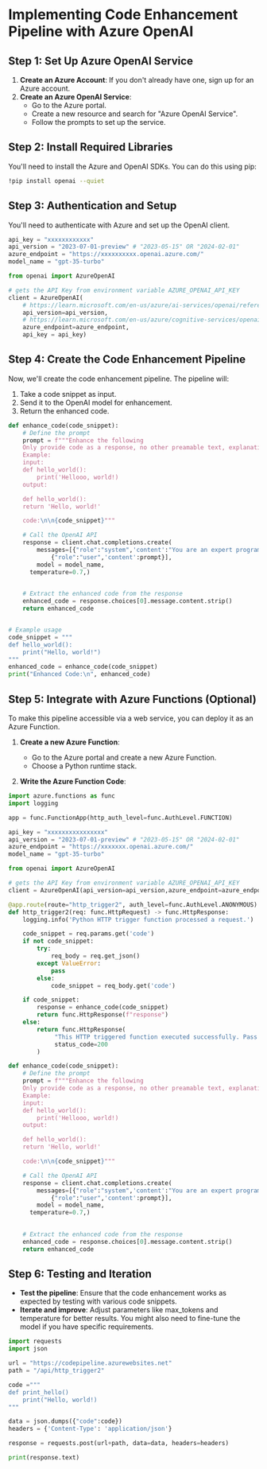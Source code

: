 
# Implementing Code Enhancement Pipeline with Azure OpenAI

## Step 1: Set Up Azure OpenAI Service

1. **Create an Azure Account**: If you don't already have one, sign up for an Azure account.
2. **Create an Azure OpenAI Service**:
   - Go to the Azure portal.
   - Create a new resource and search for "Azure OpenAI Service".
   - Follow the prompts to set up the service.

## Step 2: Install Required Libraries

You'll need to install the Azure and OpenAI SDKs. You can do this using pip:

```bash
!pip install openai --quiet
```

## Step 3: Authentication and Setup

You'll need to authenticate with Azure and set up the OpenAI client.

```python
api_key = "xxxxxxxxxxxx"
api_version = "2023-07-01-preview" # "2023-05-15" OR "2024-02-01"
azure_endpoint = "https://xxxxxxxxxx.openai.azure.com/"
model_name = "gpt-35-turbo"

from openai import AzureOpenAI

# gets the API Key from environment variable AZURE_OPENAI_API_KEY
client = AzureOpenAI(
    # https://learn.microsoft.com/en-us/azure/ai-services/openai/reference#rest-api-versioning
    api_version=api_version,
    # https://learn.microsoft.com/en-us/azure/cognitive-services/openai/how-to/create-resource?pivots=web-portal#create-a-resource
    azure_endpoint=azure_endpoint,
    api_key = api_key)

```

## Step 4: Create the Code Enhancement Pipeline

Now, we'll create the code enhancement pipeline. The pipeline will:
1. Take a code snippet as input.
2. Send it to the OpenAI model for enhancement.
3. Return the enhanced code.

```python
def enhance_code(code_snippet):
    # Define the prompt
    prompt = f"""Enhance the following 
    Only provide code as a response, no other preamable text, explanation or anything else. The response should be only code in string format.
    Example:
    input:
    def hello_world():
        print('Hellooo, world!)
    output:

    def hello_world():
    return 'Hello, world!'

    code:\n\n{code_snippet}"""

    # Call the OpenAI API
    response = client.chat.completions.create(
        messages=[{"role":"system",'content':"You are an expert programmer, you follow standard best practices for answering coding questions."},
            {"role":"user",'content':prompt}],
        model = model_name,
      temperature=0.7,)
    

    # Extract the enhanced code from the response
    enhanced_code = response.choices[0].message.content.strip()
    return enhanced_code


# Example usage
code_snippet = """
def hello_world():
    print("Hello, world!")
"""
enhanced_code = enhance_code(code_snippet)
print("Enhanced Code:\n", enhanced_code)
```

## Step 5: Integrate with Azure Functions (Optional)

To make this pipeline accessible via a web service, you can deploy it as an Azure Function.

1. **Create a new Azure Function**:
   - Go to the Azure portal and create a new Azure Function.
   - Choose a Python runtime stack.

2. **Write the Azure Function Code**:

```python
import azure.functions as func
import logging

app = func.FunctionApp(http_auth_level=func.AuthLevel.FUNCTION)

api_key = "xxxxxxxxxxxxxxxx"
api_version = "2023-07-01-preview" # "2023-05-15" OR "2024-02-01"
azure_endpoint = "https://xxxxxxx.openai.azure.com/"
model_name = "gpt-35-turbo"

from openai import AzureOpenAI

# gets the API Key from environment variable AZURE_OPENAI_API_KEY
client = AzureOpenAI(api_version=api_version,azure_endpoint=azure_endpoint, api_key = api_key)

@app.route(route="http_trigger2", auth_level=func.AuthLevel.ANONYMOUS)
def http_trigger2(req: func.HttpRequest) -> func.HttpResponse:
    logging.info('Python HTTP trigger function processed a request.')

    code_snippet = req.params.get('code')
    if not code_snippet:
        try:
            req_body = req.get_json()
        except ValueError:
            pass
        else:
            code_snippet = req_body.get('code')

    if code_snippet:
        response = enhance_code(code_snippet)
        return func.HttpResponse(f"response")
    else:
        return func.HttpResponse(
             "This HTTP triggered function executed successfully. Pass a name in the query string or in the request body for a personalized response.",
             status_code=200
        )

def enhance_code(code_snippet):
    # Define the prompt
    prompt = f"""Enhance the following 
    Only provide code as a response, no other preamable text, explanation or anything else. The response should be only code in string format.
    Example:
    input:
    def hello_world():
        print('Hellooo, world!)
    output:

    def hello_world():
    return 'Hello, world!'

    code:\n\n{code_snippet}"""

    # Call the OpenAI API
    response = client.chat.completions.create(
        messages=[{"role":"system",'content':"You are an expert programmer, you follow standard best practices for answering coding questions."},
            {"role":"user",'content':prompt}],
        model = model_name,
      temperature=0.7,)
    

    # Extract the enhanced code from the response
    enhanced_code = response.choices[0].message.content.strip()
    return enhanced_code
```

## Step 6: Testing and Iteration

- **Test the pipeline**: Ensure that the code enhancement works as expected by testing with various code snippets.
- **Iterate and improve**: Adjust parameters like max_tokens and temperature for better results. You might also need to fine-tune the model if you have specific requirements.

```python
import requests
import json

url = "https://codepipeline.azurewebsites.net"
path = "/api/http_trigger2"

code ="""
def print_hello()
    print("Hello, world!)
"""

data = json.dumps({"code":code})
headers = {'Content-Type': 'application/json'}

response = requests.post(url+path, data=data, headers=headers)

print(response.text)
```
